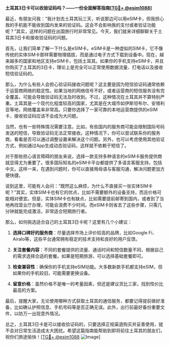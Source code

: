 **土耳其3日卡可以收验证码吗？——一份全面解答指南[[TG💪+ @esim1088](https://t.me/s/esim1088)]**

最近，有朋友问我：“我计划去土耳其玩三天，听说那边可以用eSIM卡，但我担心我的手机能不能收到国内发来的验证码。这会不会影响我的支付或者验证功能呢？”其实，这样的问题在出国旅行时非常常见。今天，我们就来详细聊聊关于土耳其3日卡和接收验证码的问题。

首先，让我们简单了解一下什么是eSIM卡。eSIM卡是一种虚拟的SIM卡，它不像传统的实体SIM卡那样需要物理插拔，而是通过电子方式下载到设备中。现在，越来越多的国家和地区支持eSIM卡，包括土耳其。如果你的手机支持eSIM卡，并且你购买了土耳其的3日卡，理论上是完全可以正常使用数据流量、打电话以及接收短信验证码的。

那么，为什么有些人会担心验证码接收问题呢？这主要是因为短信验证码通常依赖于运营商网络的稳定性。如果当地的网络信号不好，或者运营商的短信服务没有完全覆盖，可能会导致验证码无法及时收到。不过，这种情况在土耳其并不算特别严重。土耳其是一个现代化程度较高的国家，尤其是在大城市如伊斯坦布尔、安塔利亚等地，网络覆盖率非常高。只要你选择了一家可靠的本地运营商提供的eSIM卡，接收验证码应该不会成为大问题。

当然，也有一些特殊情况需要注意。比如，有些国内的服务商可能会限制国际号码发送的短信，导致验证码无法正常接收。这种情况下，你可以尝试联系你的服务商，看看是否可以通过调整设置来解决这个问题。另外，也可以考虑使用其他验证方式，例如通过App生成动态验证码，这样就不依赖于短信了。

对于那些担心语言障碍的朋友来说，选择一款支持多种语言的eSIM卡服务提供商就显得尤为重要了。很多国际知名的eSIM卡平台都提供了多语言客服支持，包括中文。这样一来，在遇到问题时，你可以直接用母语与客服沟通，解决问题更加方便快捷。

说到这里，可能有人会问：“既然这么麻烦，为什么不直接买一张实体SIM卡呢？”其实，实体SIM卡也有它的优点，比如不需要额外的设备支持，而且价格可能相对便宜。但是，实体SIM卡也有缺点，比如需要提前邮寄到国内，或者到了当地再找营业厅办理，可能会浪费不少时间。而eSIM卡则省去了这些步骤，只需几分钟就能完成激活，非常适合短期旅行者。

那么，如何挑选适合自己的土耳其3日卡呢？这里有几个小建议：

1. **选择口碑好的服务商**：尽量选择市场上评价较高的品牌，比如Google Fi、Airalo等，这些平台通常拥有稳定的技术支持和良好的用户反馈。
   
2. **关注套餐内容**：不同的套餐提供的流量、通话时间和短信数量不同，根据自己的需求选择合适的套餐。如果是短期旅游，可以选择基础套餐即可。

3. **检查兼容性**：确保你的手机支持eSIM功能。大多数新款手机都支持eSIM，但如果你的手机较旧，可能需要更换设备。

4. **留意价格**：虽然价格不是唯一的考量因素，但还是建议货比三家，找到性价比最高的方案。

最后，提醒大家，无论使用哪种方式获取土耳其的通信服务，都要记得提前做好准备，比如确认护照信息、手机号码等是否正确无误。此外，出行前最好备份重要文件，以防万一出现意外情况。

总之，土耳其3日卡是可以接收验证码的，只要选择正规渠道购买并妥善使用，就不会对日常生活造成太大困扰。希望这篇指南能帮助到即将前往土耳其的朋友们，祝你们旅途愉快！[[TG💪+ @esim1088](https://t.me/s/esim1088) ![Image](https://i.postimg.cc/4NQfJmqS/Snipaste-2025-05-13-00-14-12.png)]